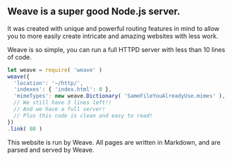 ## Weave is a super good Node.js server.
It was created with unique and powerful routing features in mind to allow you
to more easily create intricate and amazing websites with less work.

Weave is so simple, you can run a full HTTPD server with less than 10 lines of code.

```JavaScript
let weave = require( 'weave' )
weave({
  'location': '~/http/',
  'indexes': { 'index.html': 0 },
  'mimeTypes': new weave.Dictionary( 'SameFileYouAlreadyUse.mimes' ),
  // We still have 3 lines left!!
  // And we have a full server!
  // Plus this code is clean and easy to read!
})
.link( 80 )
```

This website is run by Weave. All pages are written in Markdown, and are parsed
and served by Weave.
